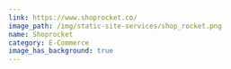 ```yaml
---
link: https://www.shoprocket.co/
image_path: /img/static-site-services/shop_rocket.png
name: Shoprocket
category: E-Commerce
image_has_background: true
---
```


